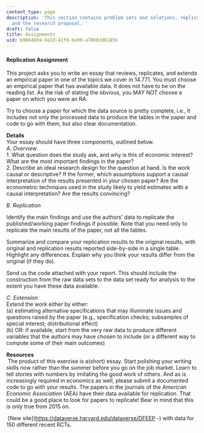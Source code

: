 ```yaml
---
content_type: page
description: 'This section contains problem sets and solutions, replication assignments,
  and the research proposal. '
draft: false
title: Assignments
uid: b9604dd4-9a1d-41f8-be09-a70683d6185b
---
```

#### Replication Assignment

This project asks you to write an essay that reviews, replicates, and extends an empirical paper in one of the topics we cover in 14.771. You must choose an empirical paper that has available data. It does not have to be on the reading list. As the risk of stating the obvious, you MAY NOT choose a paper on which you were an RA.

Try to choose a paper for which the data source is pretty complete, i.e., it includes not only the processed data to produce the tables in the paper and code to go with them, but also clear documentation.

**Details**  
Your essay should have three components, outlined below.  
*A. Overview*  
1\. What question does the study ask, and why is this of economic interest? What are the most important findings in the paper?  
2\. Describe an ideal research design for the question at hand. Is the work causal or descriptive? If the former, which assumptions support a causal interpretation of the results presented in your chosen paper? Are the econometric techniques used in the study likely to yield estimates with a causal interpretation? Are the results convincing?

*B. Replication*

Identify the main findings and use the authors’ data to replicate the published/working paper findings if possible. Note that you need only to replicate the main results of the paper, not all the tables.

Summarize and compare your replication results to the original results, with original and replication results reported side-by-side in a single table. Highlight any differences. Explain why you think your results differ from the original (if they do).

Send us the code attached with your report. This should include the construction from the raw data sets to the data set ready for analysis to the extent you have these data available.

*C. Extension*  
Extend the work either by either:  
(a) estimating alternative specifications that may illuminate issues and questions raised by the paper (e.g., specification checks; subsamples of special interest; distributional effect)  
(b) OR: if available, start from the very raw data to produce different variables that the authors may have chosen to include (or a different way to compute some of their main outcomes)

**Resources**  
 The product of this exercise is a(short) essay. Start polishing your writing skills now rather than the summer before you go on the job market. Learn to tell stories with numbers by imitating the good work of others. And as is increasingly required in economics as well, please submit a documented code to go with your results. The papers in the journals of the *American Economic Association* (AEA) have their data available for replication. That could be a good place to look for papers to replicate! Bear in mind that this is only true from 2015 on.

 [New site](https://dataverse.harvard.edu/dataverse/DFEEP -) with data for 150 different recent RCTs.